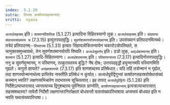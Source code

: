 ```yaml
---
index:  5.1.29
sutra:  विभाषा कार्षापणसहस्राभ्याम्
vritti:  nyasa
---
```


`अध्यर्धसहस्रम्` इति। `शतमानविंशतिक` (5.1.27) इत्यादिना विहितस्याणो लुक्। `अध्यर्धसाहस्रम्` इति। `संख्यायाः संवत्सरसंख्यस्य च` (7.3.15) इत्युत्तरपदवृद्धिः।
`सुवर्णशत्मानयोरुपसंख्यानम्` इति। उपसंख्यानं प्रतिपादनमित्यर्थः। तत्रेदं प्रतिपादनम्--`विस्ताच्च` (5.1.31) इत्यतः सिंहावलोकितन्यायेन चकारोऽत्रोपतिष्ठते, स चानुक्तसमुच्चयार्थः, तेन सुवर्णशतमानयोरपि विष्यति। `अध्यर्धसुवर्णम्` इति। ठञो लुक्, `अद्यर्धशतमानम्` इति। `शतमान` (5.1.27) इत्यादि-विहितस्याणः। `अध्यर्धशतमानम्` इति। `परिमाणान्तस्य` (7.3.17) इत्यादिनोत्तरपदवृद्धिः। ननु च सुवर्णमुन्मानम्, न परिमाणम्, तत्कुतस्तस्य बुद्धिः? नैष दोषः; उत्तरपदवृद्धौ हयुन्मानमपि परिमाणमिति गृह्यते। कगुतो ज्ञायते? `असंज्ञाशाणयोः` (7.3.17) इति शाणशब्दस्य प्रतिषेधात्। यदि तर्हि तत्रोन्मानं न गृह्येत, तदा शाणस्योन्मानार्थस्य प्राप्तिरेव नास्तीति प्रतिषेधं न कुर्यात्। अध्यर्धपूर्वद्विगुभ्यां कार्षापणसहस्रयोर्यथासंख्यं कस्मान् भवति? लक्षणव्यभिचारेण तदभावस्य सूचितत्वात्।
इह तावत् `अध्यर्धपूर्वद्विगोः` (5.1.28) इति निर्देशेऽल्पाच्तरत्वाद् ध्यन्तत्वाच्च द्विगुशब्दस्य पूर्वनिपातः प्राप्नोति, `कार्षापणसहस्राभ्याम्` इत्यत्राल्पाच्तरत्वात् सहस्रशब्दस्य? तावेतौ निर्देशौ लक्षणान्तरनिरपेक्षतां बोधयन्तौ यतासंख्यपरिभाषाया अप्यभावं बोधयत इति न भवति यथासंख्यपरिभाषा।।

